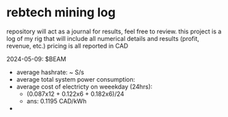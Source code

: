 # rebtech mining log 

repository will act as a journal for results, feel free to review.
this project is a log of my rig that will include all numerical details and results (profit, revenue, etc.)
pricing is all reported in CAD

2024-05-09: $BEAM 
- average hashrate: ~ S/s
- average total system power consumption: 
- average cost of electricty on weeekday (24hrs):
  - (0.087x12 + 0.122x6 + 0.182x6)/24
  - ans: 0.1195 CAD/kWh
- 

